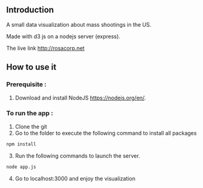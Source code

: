 ## Introduction

A small data visualization about mass shootings in the US. 

Made with d3 js on a nodejs server (express).

The live link http://rosacorp.net

## How to use it

### Prerequisite :
1. Download and install NodeJS https://nodejs.org/en/.

### To run the app :
1. Clone the git
2. Go to the folder to execute the following command to install all packages
```sh
npm install
```
3. Run the following commands to launch the server.
```sh
node app.js
```
4. Go to localhost:3000 and enjoy the visualization
